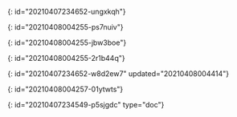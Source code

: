 {: id="20210407234652-ungxkqh"}

{: id="20210408004255-ps7nuiv"}

{: id="20210408004255-jbw3boe"}

{: id="20210408004255-2r1b44q"}

{: id="20210407234652-w8d2ew7" updated="20210408004414"}

{: id="20210408004257-01ytwts"}


{: id="20210407234549-p5sjgdc" type="doc"}
